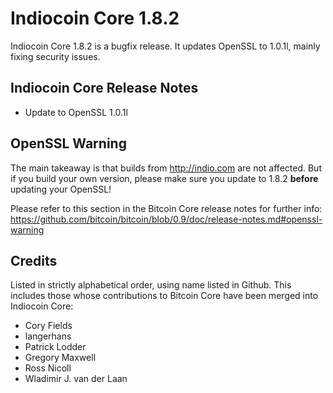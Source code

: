 # Indiocoin Core 1.8.2

Indiocoin Core 1.8.2 is a bugfix release. It updates OpenSSL to 1.0.1l, mainly fixing security issues.

## Indiocoin Core Release Notes

* Update to OpenSSL 1.0.1l


## OpenSSL Warning

The main takeaway is that builds from http://indio.com are not affected. But if you build your own version,
please make sure you update to 1.8.2 **before** updating your OpenSSL!

Please refer to this section in the Bitcoin Core release notes for further info: https://github.com/bitcoin/bitcoin/blob/0.9/doc/release-notes.md#openssl-warning


## Credits

Listed in strictly alphabetical order, using name listed in Github. This
includes those whose contributions to Bitcoin Core have been merged
into Indiocoin Core:

* Cory Fields
* langerhans
* Patrick Lodder
* Gregory Maxwell
* Ross Nicoll
* Wladimir J. van der Laan
